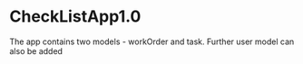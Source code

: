 # CheckListApp1.0
The app contains two models - workOrder and task. Further user model can also be added
